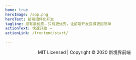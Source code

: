 ```yaml
---
home: true
heroImage: /app.png
heroText: 前端组件化开发
tagline: 没有最优秀，只有更优秀，让前端开发变得更加简单
actionText: 快速开始 →
actionLink: /frontend/start/

---
```


<p style="text-align:center;">MIT Licensed | Copyright © 2020 新境界前端</p>
